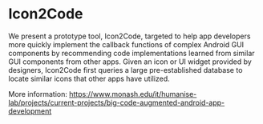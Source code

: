 # Icon2Code

We present a prototype tool, Icon2Code, targeted to help app developers more quickly implement the callback functions of complex Android GUI components by recommending code implementations learned from similar GUI components from other apps. Given an icon or UI widget provided by designers, Icon2Code first queries a large pre-established database to locate similar icons that other apps have utilized.


More information: https://www.monash.edu/it/humanise-lab/projects/current-projects/big-code-augmented-android-app-development
